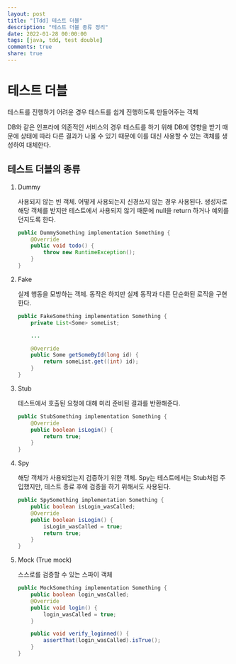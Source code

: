 ```yaml
---
layout: post
title: "[Tdd] 테스트 더블"
description: "테스트 더블 종류 정리"
date: 2022-01-28 00:00:00
tags: [java, tdd, test double]
comments: true
share: true
---
```


# 테스트 더블
테스트를 진행하기 어려운 경우 테스트를 쉽게 진행하도록 만들어주는 객체

DB와 같은 인프라에 의존적인 서비스의 경우 테스트를 하기 위해 DB에 영향을 받기 때문에 상태에 따라 다른 결과가 나올 수 있기 때문에 이를 대신 사용할 수 있는 객체를 생성하여 대체한다.

## 테스트 더블의 종류

1. Dummy

    사용되지 않는 빈 객체. 어떻게 사용되는지 신경쓰지 않는 경우 사용된다. 생성자로 해당 객체를 받지만 테스트에서 사용되지 않기 때문에 null을 return 하거나 예외를 던지도록 한다.
    ```java
    public DummySomething implementation Something {
        @Override
        public void todo() {
            throw new RuntimeException();
        }
    }
    ```

2. Fake

    실제 행동을 모방하는 객체. 동작은 하지만 실제 동작과 다른 단순화된 로직을 구현한다.
    ```java
    public FakeSomething implementation Something {
        private List<Some> someList;

        ...

        @Override
        public Some getSomeById(long id) {
            return someList.get((int) id);
        }
    }
    ```


3. Stub

    테스트에서 호출된 요청에 대해 미리 준비된 결과를 반환해준다.
    

    ```java
    public StubSomething implementation Something {
        @Override
        public boolean isLogin() {
            return true;
        }
    }
    ```

4. Spy

    해당 객체가 사용되었는지 검증하기 위한 객체. Spy는 테스트에서는 Stub처럼 주입했지만, 테스트 종료 후에 검증을 하기 위해서도 사용된다.

    ```java
    public SpySomething implementation Something {
        public boolean isLogin_wasCalled;
        @Override
        public boolean isLogin() {
            isLogin_wasCalled = true;
            return true;
        }
    }
    ```

5. Mock (True mock)

    스스로를 검증할 수 있는 스파이 객체

    ```java
    public MockSomething implementation Something {
        public boolean login_wasCalled;
        @Override
        public void login() {
            login_wasCalled = true;
        }

        public void verify_loginned() {
            assertThat(login_wasCalled).isTrue();
        }
    }
    ```